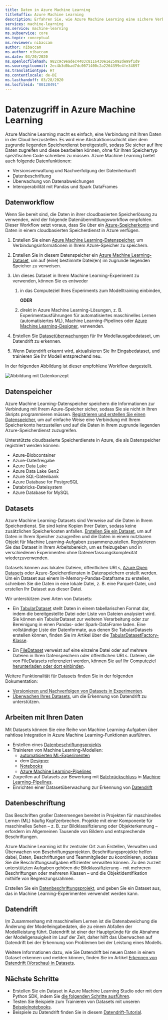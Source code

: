 ```yaml
---
title: Daten in Azure Machine Learning
titleSuffix: Azure Machine Learning
description: Erfahren Sie, wie Azure Machine Learning eine sichere Verbindung mit Ihren Daten herstellt und diese Daten für Machine Learning-Aufgaben verwendet.
services: machine-learning
ms.service: machine-learning
ms.subservice: core
ms.topic: conceptual
ms.reviewer: nibaccam
author: nibaccam
ms.author: nibaccam
ms.date: 03/20/2020
ms.openlocfilehash: 982c9c9eadec4403c8116430e1e25092de99f1d9
ms.sourcegitcommit: 2ec4b3d0bad7dc0071400c2a2264399e4fe34897
ms.translationtype: HT
ms.contentlocale: de-DE
ms.lasthandoff: 03/28/2020
ms.locfileid: "80128491"
---
```

# <a name="data-access-in-azure-machine-learning"></a>Datenzugriff in Azure Machine Learning

Azure Machine Learning macht es einfach, eine Verbindung mit Ihren Daten in der Cloud herzustellen.  Es wird eine Abstraktionsschicht über dem zugrunde liegenden Speicherdienst bereitgestellt, sodass Sie sicher auf Ihre Daten zugreifen und diese bearbeiten können, ohne für Ihren Speichertyp spezifischen Code schreiben zu müssen. Azure Machine Learning bietet auch folgende Datenfunktionen:

*    Versionsverwaltung und Nachverfolgung der Datenherkunft
*    Datenbeschriftung 
*    Überwachung von Datenabweichungen
*    Interoperabilität mit Pandas und Spark DataFrames

## <a name="data-workflow"></a>Datenworkflow

Wenn Sie bereit sind, die Daten in ihrer cloudbasierten Speicherlösung zu verwenden, wird der folgende Datenübermittlungsworkflow empfohlen. Dieser Workflow setzt voraus, dass Sie über ein [Azure-Speicherkonto](https://docs.microsoft.com/azure/storage/common/storage-quickstart-create-account?tabs=azure-portal) und Daten in einem cloudbasierten Speicherdienst in Azure verfügen. 

1. Erstellen Sie einen [Azure Machine Learning-Datenspeicher](#datastores), um Verbindungsinformationen in Ihrem Azure-Speicher zu speichern.

2. Erstellen Sie in diesem Datenspeicher ein [Azure Machine Learning-Dataset](#datasets), um auf (eine) bestimmte Datei(en) im zugrunde liegenden Speicher zu verweisen. 

3. Um dieses Dataset in Ihrem Machine Learning-Experiment zu verwenden, können Sie es entweder
    1. in das Computeziel Ihres Experiments zum Modelltraining einbinden,

        **ODER** 

    1. direkt in Azure Machine Learning-Lösungen, z. B. Experimentausführungen für automatisiertes maschinelles Lernen (automatisiertes ML), Machine Learning-Pipelines oder [Azure Machine Learning-Designer](concept-designer.md), verwenden.

4. Erstellen Sie [Datasetüberwachungen](#data-drift) für Ihr Modellausgabedataset, um Datendrift zu erkennen. 

5. Wenn Datendrift erkannt wird, aktualisieren Sie Ihr Eingabedataset, und trainieren Sie Ihr Modell entsprechend neu.

In der folgenden Abbildung ist dieser empfohlene Workflow dargestellt.

![Abbildung mit Datenkonzept](./media/concept-data/data-concept-diagram.svg)

## <a name="datastores"></a>Datenspeicher

Azure Machine Learning-Datenspeicher speichern die Informationen zur Verbindung mit Ihrem Azure-Speicher sicher, sodass Sie sie nicht in Ihren Skripts programmieren müssen. [Registrieren und erstellen Sie einen Datenspeicher](how-to-access-data.md), um auf einfache Weise eine Verbindung mit Ihrem Speicherkonto herzustellen und auf die Daten in Ihrem zugrunde liegenden Azure-Speicherdienst zuzugreifen. 

Unterstützte cloudbasierte Speicherdienste in Azure, die als Datenspeicher registriert werden können:

+ Azure-Blobcontainer
+ Azure-Dateifreigabe
+ Azure Data Lake
+ Azure Data Lake Gen2
+ Azure SQL-Datenbank
+ Azure Database for PostgreSQL
+ Databricks-Dateisystem
+ Azure Database for MySQL

## <a name="datasets"></a>Datasets

Azure Machine Learning-Datasets sind Verweise auf die Daten in Ihrem Speicherdienst. Sie sind keine Kopien Ihrer Daten, sodass keine zusätzlichen Speicherkosten anfallen. [Erstellen Sie ein Dataset](how-to-create-register-datasets.md), um auf Daten in Ihrem Speicher zuzugreifen und die Daten in einem nutzbaren Objekt für Machine Learning-Aufgaben zusammenzustellen. Registrieren Sie das Dataset in Ihrem Arbeitsbereich, um es freizugeben und in verschiedenen Experimenten ohne Datenerfassungskomplexität wiederzuverwenden.

Datasets können aus lokalen Dateien, öffentlichen URLs, [Azure Open Datasets](https://azure.microsoft.com/services/open-datasets/) oder Azure-Speicherdiensten in Datenspeichern erstellt werden. Um ein Dataset aus einem In-Memory-Pandas-Dataframe zu erstellen, schreiben Sie die Daten in eine lokale Datei, z. B. eine Parquet-Datei, und erstellen Ihr Dataset aus dieser Datei.  

Wir unterstützen zwei Arten von Datasets: 
+ Ein [TabularDataset](https://docs.microsoft.com/python/api/azureml-core/azureml.data.tabulardataset?view=azure-ml-py) stellt Daten in einem tabellarischen Format dar, indem die bereitgestellte Datei oder Liste von Dateien analysiert wird. Sie können ein TabularDataset zur weiteren Verarbeitung oder zur Bereinigung in einen Pandas- oder Spark-DataFrame laden. Eine vollständige Liste der Datenformate, aus denen Sie TabularDatasets erstellen können, finden Sie im Artikel über die [TabularDatasetFactory-Klasse](https://aka.ms/tabulardataset-api-reference).

+ Ein [FileDataset](https://docs.microsoft.com/python/api/azureml-core/azureml.data.file_dataset.filedataset?view=azure-ml-py) verweist auf eine einzelne Datei oder auf mehrere Dateien in Ihren Datenspeichern oder öffentlichen URLs. Dateien, die von FileDatasets referenziert werden, können Sie auf Ihr Computeziel [herunterladen oder dort einbinden](how-to-train-with-datasets.md#option-2--mount-files-to-a-remote-compute-target).

Weitere Funktionalität für Datasets finden Sie in der folgenden Dokumentation:

+ [Versionieren und Nachverfolgen von Datasets in Experimenten](how-to-version-track-datasets.md).
+ [Überwachen Ihres Datasets](how-to-monitor-datasets.md), um die Erkennung von Datendrift zu unterstützen.    

## <a name="work-with-your-data"></a>Arbeiten mit Ihren Daten

Mit Datasets können Sie eine Reihe von Machine Learning-Aufgaben über nahtlose Integration in Azure Machine Learning-Funktionen ausführen. 

+ Erstellen eines [Datenbeschriftungsprojekts](#label)
+ Trainieren von Machine Learning-Modellen:
     + [automatisierten ML-Experimenten](how-to-use-automated-ml-for-ml-models.md)
     + dem [Designer](tutorial-designer-automobile-price-train-score.md#import-data)
     + [Notebooks](how-to-train-with-datasets.md)
     + [Azure Machine Learning-Pipelines](how-to-create-your-first-pipeline.md)
+ Zugreifen auf Datasets zur Bewertung mit [Batchrückschluss](how-to-use-parallel-run-step.md) in [Machine Learning-Pipelines](how-to-create-your-first-pipeline.md).
+ Einrichten einer Datasetüberwachung zur Erkennung von [Datendrift](#drift)

<a name="label"></a>

## <a name="data-labeling"></a>Datenbeschriftung

Das Beschriften großer Datenmengen bereitet in Projekten für maschinelles Lernen (ML) häufig Kopfzerbrechen. Projekte mit einer Komponente für maschinelles Sehen – z. B. zur Bildklassifizierung oder Objekterkennung – erfordern im Allgemeinen Tausende von Bildern und entsprechende Beschriftungen.

Azure Machine Learning ist Ihr zentraler Ort zum Erstellen, Verwalten und Überwachen von Beschriftungsprojekten. Beschriftungsprojekte helfen dabei, Daten, Beschriftungen und Teammitglieder zu koordinieren, sodass Sie die Beschriftungsaufgaben effizienter verwalten können. Zu den zurzeit unterstützten Aufgaben gehören die Bildklassifizierung – mit mehreren Beschriftungen oder mehreren Klassen – und die Objektidentifikation mithilfe von Begrenzungsrahmen.

Erstellen Sie ein [Datenbeschriftungsprojekt](how-to-create-labeling-projects.md), und geben Sie ein Dataset aus, das in Machine Learning-Experimenten verwendet werden kann.

<a name="drift"></a>

## <a name="data-drift"></a>Datendrift

Im Zusammenhang mit maschinellem Lernen ist die Datenabweichung die Änderung der Modelleingabedaten, die zu einem Abfallen der Modellleistung führt. Datendrift ist einer der Hauptgründe für die Abnahme der Modellgenauigkeit im Lauf der Zeit, daher hilft das Überwachen auf Datendrift bei der Erkennung von Problemen bei der Leistung eines Modells.

Weitere Informationen dazu, wie Sie Datendrift bei neuen Daten in einem Dataset erkennen und melden können, finden Sie im Artikel [Erkennen von Datendrift (Vorschau) in Datasets](how-to-monitor-datasets.md).

## <a name="next-steps"></a>Nächste Schritte 

+ Erstellen Sie ein Dataset in Azure Machine Learning Studio oder mit dem Python SDK, indem Sie [die folgenden Schritte ausführen](how-to-create-register-datasets.md).
+ Testen Sie Beispiele zum Trainieren von Datasets mit unseren [Beispielnotebooks](https://aka.ms/dataset-tutorial).
+ Beispiele zu Datendrift finden Sie in diesem [Datendrift-Tutorial](https://aka.ms/datadrift-notebook).
